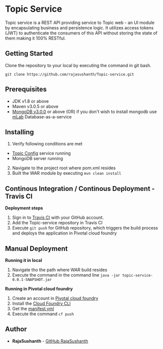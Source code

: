 # Topic Service

Topic service is a REST API providing service to Topic web - an UI module by encapsulating business and persistence logic. It utilizes access tokens (JWT) to authenticate the consumers of this API without storing the state of them making it 100% RESTful.

## Getting Started

Clone the repository to your local by executing the command in git bash.

```git clone https://github.com/rajasushanth/Topic-service.git```

## Prerequisites

* JDK v1.8 or above
* Maven v3.0.5 or above
* [MongoDB v3.0.0](https://www.mongodb.com/) or above (OR) if you don't wish to install mongodb use [mLab](https://mlab.com/) Database-as-a-service

## Installing

1. Verify following conditions are met
* [Topic Config](https://rajasushanth.github.io/Topic-config/) service running
* MongoDB server running
2. Navigate to the project root where pom.xml resides
3. Built the WAR module by executing ```mvn clean install```

## Continous Integration / Continous Deployment - Travis CI

**Deployment steps**
1. Sign in to [Travis CI](https://travis-ci.org/) with your GitHub account.
2. Add the Topic-service repository in Travis CI
3. Execute ```git push``` for GitHub repository, which triggers the build process and deploys the application in Pivotal cloud foundry

## Manual Deployment 
**Running it in local**

1. Navigate tho the path where WAR build resides
2. Execute the command in the command line
```java -jar topic-service-0.0.1-SNAPSHOT.jar```

**Running in Pivotal cloud foundry**
1. Create an account in [Pivotal cloud foundry](https://login.run.pivotal.io/login)
2. Install the [Cloud Foundry CLI](https://docs.cloudfoundry.org/cf-cli/install-go-cli.html)
3. Get the [manifest.yml](https://github.com/rajasushanth/Topic-manifest/blob/master/topic-service/manifest.yml)
4. Execute the command ```cf push```

## Author

* **RajaSushanth** - [GitHub RajaSushanth](https://github.com/rajasushanth)
